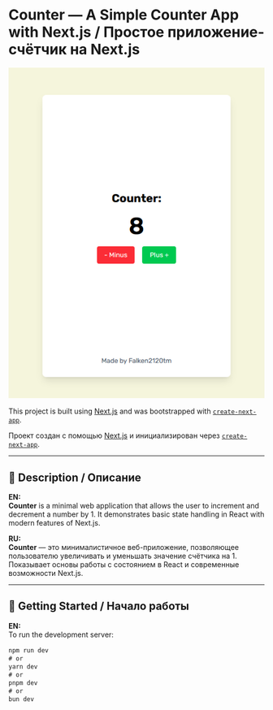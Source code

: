 # Counter — A Simple Counter App with Next.js / Простое приложение-счётчик на Next.js

![App Screenshot](public/screenshot.png)

This project is built using [Next.js](https://nextjs.org) and was bootstrapped with [`create-next-app`](https://nextjs.org/docs/app/api-reference/cli/create-next-app).

Проект создан с помощью [Next.js](https://nextjs.org) и инициализирован через [`create-next-app`](https://nextjs.org/docs/app/api-reference/cli/create-next-app).

---

## 📌 Description / Описание

**EN:**  
**Counter** is a minimal web application that allows the user to increment and decrement a number by 1. It demonstrates basic state handling in React with modern features of Next.js.

**RU:**  
**Counter** — это минималистичное веб-приложение, позволяющее пользователю увеличивать и уменьшать значение счётчика на 1. Показывает основы работы с состоянием в React и современные возможности Next.js.

---

## 🚀 Getting Started / Начало работы

**EN:**  
To run the development server:

```bash:
npm run dev
# or
yarn dev
# or
pnpm dev
# or
bun dev
